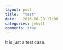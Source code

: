 ```yaml
---
layout: post
title:  "test"
date:   2016-06-28 17:06
categories: jekyll
comments: true
---
```

It is just a test case.